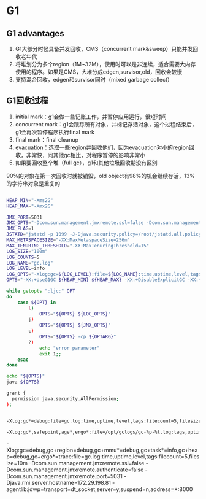 # G1
## G1 advantages

1. G1大部分时候具备并发回收，CMS（concurrent mark&sweep）只能并发回收老年代
2. 将堆划分为多个region（1M~32M），使用时可以是非连续，适合需要大内存使用的程序。如果是CMS，大堆分成edgen,survisor,old，回收会较慢
3. 支持混合回收，edgen和survisor同时（mixed garbage collect）

## G1回收过程

1. initial mark：g1会做一些记账工作，并暂停应用运行，很短时间
2. concurrent mark：g1会跟踪所有对象，并标记存活对象，这个过程结束后，g1会再次暂停程序执行final mark
3. final mark：final cleanup
4. evacuation：选取一些region并回收他们，因为evacuation对小的region回收，非常快，同其他gc相比，对程序暂停的影响非常小
5. 如果要回收整个堆（full gc），g1和其他垃圾回收期没有区别

90%的对象在第一次回收时就被销毁，old object有98%的机会继续存活，13%的字符串对象是重复的

```sh

HEAP_MIN="-Xms2G"
HEAP_MAX="-Xmx2G"

JMX_PORT=5031
JMX_OPTS="-Dcom.sun.management.jmxremote.ssl=false -Dcom.sun.management.jmxremote.authenticate=false -Dcom.sun.management.jmxremote.port=${JMX_PORT}" -Djava.rmi.server.hostname=172.29.198.81
JMX_FLAG=1
JSTATD="jstatd -p 1099 -J-Djava.security.policy=/root/jstatd.all.policy -J-Djava.rmi.server.hostname=172.29.198.81"
MAX_METASPACESIZE="-XX:MaxMetaspaceSize=256m"
MAX_TENURING_THRESHOLD="-XX:MaxTenuringThreshold=15"
LOG_SIZE="100m"
LOG_COUNTS=5
LOG_NAME="gc.log"
LOG_LEVEL=info
LOG_OPTS="-Xlog:gc=${LOG_LEVEL}:file=${LOG_NAME}:time,uptime,level,tags:filecount=${LOG_COUNTS},filesize=${LOG_SIZE}"
OPTS="-XX:+UseG1GC ${HEAP_MIN} ${HEAP_MAX} -XX:+DisableExplicitGC -XX:+UseStringDeduplication -XX:+ParallelRefProcEnabled"

while getopts ":ljc:" OPT
do
    case ${OPT} in
        l)
            OPTS="${OPTS} ${LOG_OPTS}"
        j)
            OPTS="${OPTS} ${JMX_OPTS}"
        c)
            OPTS="${OPTS} -cp ${OPTARG}"
        ?)
            echo "error parameter"
            exit 1;;
    esac
done

echo "${OPTS}"
java ${OPTS}

grant {
  permission java.security.AllPermission;
};


-Xlog:gc*=debug:file=gc.log:time,uptime,level,tags:filecount=5,filesize=10m

-Xlog:gc*,safepoint,age*,ergo*:file=/opt/gclogs/gc-%p-%t.log:tags,uptime,time,level:filecount=10,filesize=50m
```


-Xlog:gc=debug,gc+region=debug,gc+mmu*=debug,gc+task*=info,gc+heap=debug,gc+ergo*=trace:file=gc.log:time,uptime,level,tags:filecount=5,filesize=10m -Dcom.sun.management.jmxremote.ssl=false -Dcom.sun.management.jmxremote.authenticate=false -Dcom.sun.management.jmxremote.port=5031 -Djava.rmi.server.hostname=172.29.198.81 -agentlib:jdwp=transport=dt_socket,server=y,suspend=n,address=*:8000
